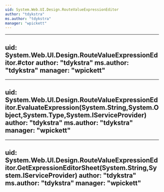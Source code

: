 ```yaml
---
uid: System.Web.UI.Design.RouteValueExpressionEditor
author: "tdykstra"
ms.author: "tdykstra"
manager: "wpickett"
---
```


---
uid: System.Web.UI.Design.RouteValueExpressionEditor.#ctor
author: "tdykstra"
ms.author: "tdykstra"
manager: "wpickett"
---

---
uid: System.Web.UI.Design.RouteValueExpressionEditor.EvaluateExpression(System.String,System.Object,System.Type,System.IServiceProvider)
author: "tdykstra"
ms.author: "tdykstra"
manager: "wpickett"
---

---
uid: System.Web.UI.Design.RouteValueExpressionEditor.GetExpressionEditorSheet(System.String,System.IServiceProvider)
author: "tdykstra"
ms.author: "tdykstra"
manager: "wpickett"
---
